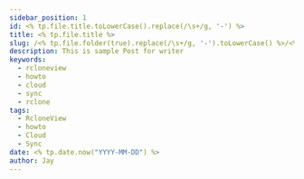 ```yaml
---
sidebar_position: 1
id: <% tp.file.title.toLowerCase().replace(/\s+/g, '-') %>
title: <% tp.file.title %>
slug: /<% tp.file.folder(true).replace(/\s+/g, '-').toLowerCase() %>/<% tp.file.title.toLowerCase().replace(/\s+/g, '-') %>
description: This is sample Post for writer
keywords:
  - rcloneview
  - howto
  - cloud
  - sync
  - rclone
tags:
  - RcloneView
  - howto
  - Cloud
  - Sync
date: <% tp.date.now("YYYY-MM-DD") %>
author: Jay
---
```

